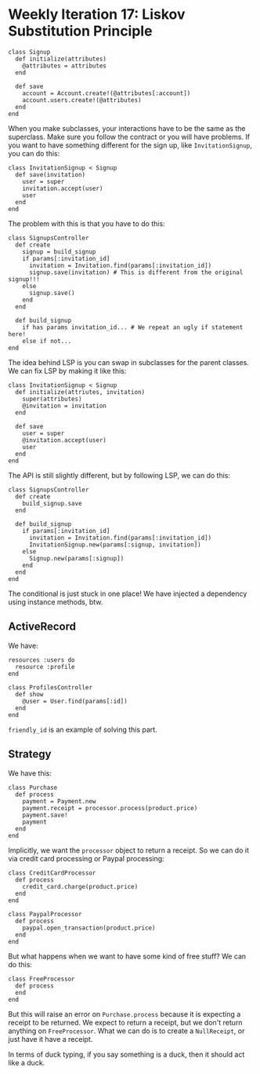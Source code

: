 # Weekly Iteration 17: Liskov Substitution Principle

    class Signup
      def initialize(attributes)
        @attributes = attributes
      end

      def save
        account = Account.create!(@attributes[:account])
        account.users.create!(@attributes)
      end
    end

When you make subclasses, your interactions have to be the same as the superclass. Make sure you follow the contract or you will have problems. If you want to have something different for the sign up, like `InvitationSignup`, you can do this:

    class InvitationSignup < Signup
      def save(invitation)
        user = super
        invitation.accept(user)
        user
      end
    end

The problem with this is that you have to do this:

    class SignupsController
      def create
        signup = build_signup
        if params[:invitation_id]
          invitation = Invitation.find(params[:invitation_id])
          signup.save(invitation) # This is different from the original signup!!!
        else
          signup.save()
        end
      end

      def build_signup
        if has params invitation_id... # We repeat an ugly if statement here!
        else if not...
    end

The idea behind LSP is you can swap in subclasses for the parent classes. We can fix LSP by making it like this:

    class InvitationSignup < Signup
      def initialize(attriutes, invitation)
        super(attributes)
        @invitation = invitation
      end

      def save
        user = super
        @invitation.accept(user)
        user
      end
    end

The API is still slightly different, but by following LSP, we can do this:

    class SignupsController
      def create
        build_signup.save
      end

      def build_signup
        if params[:invitation_id]
          invitation = Invitation.find(params[:invitation_id])
          InvitationSignup.new(params[:signup, invitation])
        else
          Signup.new(params[:signup])
        end
      end
    end

The conditional is just stuck in one place! We have injected a dependency using instance methods, btw.

## ActiveRecord

We have:

    resources :users do
      resource :profile
    end

    class ProfilesController
      def show
        @user = User.find(params[:id])
      end
    end

`friendly_id` is an example of solving this part.

## Strategy

We have this:

    class Purchase
      def process
        payment = Payment.new
        payment.receipt = processor.process(product.price)
        payment.save!
        payment
      end
    end

Implicitly, we want the `processor` object to return a receipt. So we can do it via credit card processing or Paypal processing:

    class CreditCardProcessor
      def process
        credit_card.charge(product.price)
      end
    end

    class PaypalProcessor
      def process
        paypal.open_transaction(product.price)
      end
    end

But what happens when we want to have some kind of free stuff? We can do this:

    class FreeProcessor
      def process
      end
    end

But this will raise an error on `Purchase.process` because it is expecting a receipt to be returned. We expect to return a receipt, but we don't return anything on `FreeProcessor`. What we can do is to create a `NullReceipt`, or just have it have a receipt.

In terms of duck typing, if you say something is a duck, then it should act like a duck.

